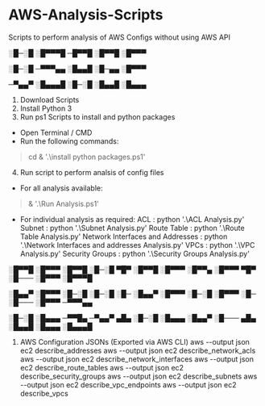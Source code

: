 # AWS-Analysis-Scripts
Scripts to perform analysis of AWS Configs without using AWS API

░█─░█ ░█▀▀▀█ ─█▀▀█ ░█▀▀█ ░█▀▀▀ 

░█─░█ ─▀▀▀▄▄ ░█▄▄█ ░█─▄▄ ░█▀▀▀ 

─▀▄▄▀ ░█▄▄▄█ ░█─░█ ░█▄▄█ ░█▄▄▄


1. Download Scripts
2. Install Python 3
3. Run ps1 Scripts to install and python packages

- Open Terminal / CMD
- Run the following commands:
> cd <scripts location>
> & '.\install python packages.ps1'

4. Run script to perform analsis of config files

- For all analysis available:
> & '.\Run Analysis.ps1'

- For individual analysis as required:
ACL          					   : python '.\ACL Analysis.py'
Subnet	     			 		   : python '.\Subnet Analysis.py'
Route Table 					   : python '.\Route Table Analysis.py'
Network Interfaces and Addresses   : python '.\Network Interfaces and addresses Analysis.py'
VPCs							   : python '.\VPC Analysis.py'
Security Groups					   : python '.\Security Groups Analysis.py'

░█▀▀█ ░█▀▀▀ ░█▀▀█ ░█─░█ ▀█▀ ░█▀▀█ ░█▀▀▀ ░█▀▀▄   ░█▀▀▀ ▀█▀ ░█─── ░█▀▀▀ ░█▀▀▀█ 

░█▄▄▀ ░█▀▀▀ ░█─░█ ░█─░█ ░█─ ░█▄▄▀ ░█▀▀▀ ░█─░█   ░█▀▀▀ ░█─ ░█─── ░█▀▀▀ ─▀▀▀▄▄ 

░█─░█ ░█▄▄▄ ─▀▀█▄ ─▀▄▄▀ ▄█▄ ░█─░█ ░█▄▄▄ ░█▄▄▀   ░█─── ▄█▄ ░█▄▄█ ░█▄▄▄ ░█▄▄▄█

1. AWS Configuration JSONs (Exported via AWS CLI)
   aws --output json ec2 describe_addresses
   aws --output json ec2 describe_network_acls
   aws --output json ec2 describe_network_interfaces
   aws --output json ec2 describe_route_tables
   aws --output json ec2 describe_security_groups
   aws --output json ec2 describe_subnets
   aws --output json ec2 describe_vpc_endpoints
   aws --output json ec2 describe_vpcs 
